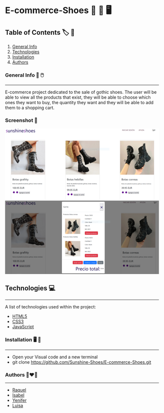 # E-commerce-Shoes :sandal: :boot: :desktop_computer:

## Table of Contents :label: :closed_book:
1. [General Info](#general-info)
2. [Technologies](#technologies)
3. [Installation](#installation)
4. [Authors](#collaboration)



### General Info :high_heel: :computer_mouse:
***
E-commerce project dedicated to the sale of gothic shoes.
The user will be able to view all the products that exist, they will be able to choose which ones they want to buy, the quantity they want and they will be able to add them to a shopping cart.

### Screenshot :flower_playing_cards:
![Desktop](./assets/Readme/Captura1.PNG)
![Cart](./assets/Readme/Captura2.PNG)


## Technologies :computer:
***
A list of technologies used within the project:
* [HTML5](https://openwebinars.net/blog/que-es-html5/)
* [CSS3](https://openwebinars.net/blog/que-es-css3/)
* [JavaScript](ttps://www.javascript.com/)



### Installation :desktop_computer: :electric_plug:
***
* Open your Visual code and a new terminal
* git clone https://github.com/Sunshine-Shoes/E-commerce-Shoes.git


### Authors :couple_with_heart_woman_woman:
***
* [Raquel](https://github.com/rcarabal2022)
* [Isabel](https://github.com/IsabelGuMo)
* [Yenifer](https://github.com/yenromard)
* [Luisa](https://github.com/LuisaVAZ)
